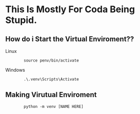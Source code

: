 # This Is Mostly For Coda Being Stupid.

## How do i Start the Virtual Enviroment??

Linux

            source penv/bin/activate
Windows

            .\.venv\Scripts\Activate


## Making Virutual Enviroment

            python -m venv [NAME HERE]


